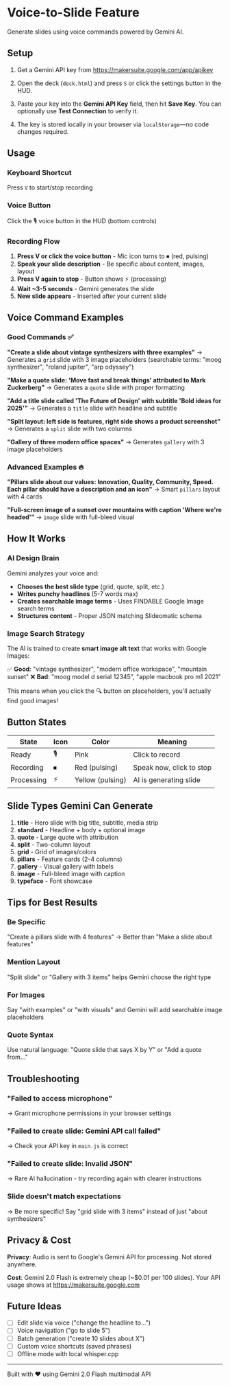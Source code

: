 # Voice-to-Slide Feature

Generate slides using voice commands powered by Gemini AI.

## Setup

1. Get a Gemini API key from https://makersuite.google.com/app/apikey

2. Open the deck (`deck.html`) and press `S` or click the settings button in the HUD.

3. Paste your key into the **Gemini API Key** field, then hit **Save Key**. You can optionally use **Test Connection** to verify it.

4. The key is stored locally in your browser via `localStorage`—no code changes required.

## Usage

### Keyboard Shortcut
Press `V` to start/stop recording

### Voice Button
Click the 🎙 voice button in the HUD (bottom controls)

### Recording Flow
1. **Press V or click the voice button** - Mic icon turns to ⏹ (red, pulsing)
2. **Speak your slide description** - Be specific about content, images, layout
3. **Press V again to stop** - Button shows ⚡ (processing)
4. **Wait ~3-5 seconds** - Gemini generates the slide
5. **New slide appears** - Inserted after your current slide

## Voice Command Examples

### Good Commands ✅

**"Create a slide about vintage synthesizers with three examples"**
→ Generates a `grid` slide with 3 image placeholders (searchable terms: "moog synthesizer", "roland jupiter", "arp odyssey")

**"Make a quote slide: 'Move fast and break things' attributed to Mark Zuckerberg"**
→ Generates a `quote` slide with proper formatting

**"Add a title slide called 'The Future of Design' with subtitle 'Bold ideas for 2025'"**
→ Generates a `title` slide with headline and subtitle

**"Split layout: left side is features, right side shows a product screenshot"**
→ Generates a `split` slide with two columns

**"Gallery of three modern office spaces"**
→ Generates `gallery` with 3 image placeholders

### Advanced Examples 🔥

**"Pillars slide about our values: Innovation, Quality, Community, Speed. Each pillar should have a description and an icon"**
→ Smart `pillars` layout with 4 cards

**"Full-screen image of a sunset over mountains with caption 'Where we're headed'"**
→ `image` slide with full-bleed visual

## How It Works

### AI Design Brain
Gemini analyzes your voice and:
- **Chooses the best slide type** (grid, quote, split, etc.)
- **Writes punchy headlines** (5-7 words max)
- **Creates searchable image terms** - Uses FINDABLE Google Image search terms
- **Structures content** - Proper JSON matching Slideomatic schema

### Image Search Strategy
The AI is trained to create **smart image alt text** that works with Google Images:

✅ **Good**: "vintage synthesizer", "modern office workspace", "mountain sunset"
❌ **Bad**: "moog model d serial 12345", "apple macbook pro m1 2021"

This means when you click the 🔍 button on placeholders, you'll actually find good images!

## Button States

| State | Icon | Color | Meaning |
|-------|------|-------|---------|
| Ready | 🎙 | Pink | Click to record |
| Recording | ⏹ | Red (pulsing) | Speak now, click to stop |
| Processing | ⚡ | Yellow (pulsing) | AI is generating slide |

## Slide Types Gemini Can Generate

1. **title** - Hero slide with big title, subtitle, media strip
2. **standard** - Headline + body + optional image
3. **quote** - Large quote with attribution
4. **split** - Two-column layout
5. **grid** - Grid of images/colors
6. **pillars** - Feature cards (2-4 columns)
7. **gallery** - Visual gallery with labels
8. **image** - Full-bleed image with caption
9. **typeface** - Font showcase

## Tips for Best Results

### Be Specific
"Create a pillars slide with 4 features" → Better than "Make a slide about features"

### Mention Layout
"Split slide" or "Gallery with 3 items" helps Gemini choose the right type

### For Images
Say "with examples" or "with visuals" and Gemini will add searchable image placeholders

### Quote Syntax
Use natural language: "Quote slide that says X by Y" or "Add a quote from..."

## Troubleshooting

### "Failed to access microphone"
→ Grant microphone permissions in your browser settings

### "Failed to create slide: Gemini API call failed"
→ Check your API key in `main.js` is correct

### "Failed to create slide: Invalid JSON"
→ Rare AI hallucination - try recording again with clearer instructions

### Slide doesn't match expectations
→ Be more specific! Say "grid slide with 3 items" instead of just "about synthesizers"

## Privacy & Cost

**Privacy**: Audio is sent to Google's Gemini API for processing. Not stored anywhere.

**Cost**: Gemini 2.0 Flash is extremely cheap (~$0.01 per 100 slides). Your API usage shows at https://makersuite.google.com

## Future Ideas

- [ ] Edit slide via voice ("change the headline to...")
- [ ] Voice navigation ("go to slide 5")
- [ ] Batch generation ("create 10 slides about X")
- [ ] Custom voice shortcuts (saved phrases)
- [ ] Offline mode with local whisper.cpp

---

Built with ❤️ using Gemini 2.0 Flash multimodal API
